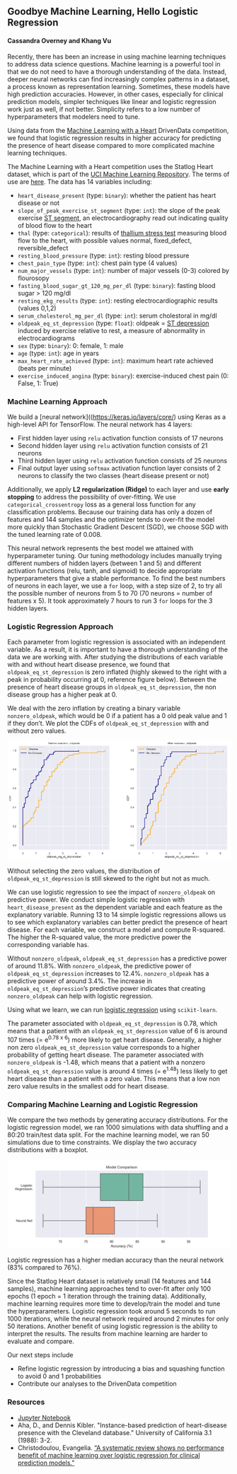 ## Goodbye Machine Learning, Hello Logistic Regression

#### Cassandra Overney and Khang Vu

Recently, there has been an increase in using machine learning techniques to address data science questions. Machine learning is a powerful tool in that we do not need to have a thorough understanding of the data. Instead, deeper neural networks can find increasingly complex patterns in a dataset, a process known as representation learning. Sometimes, these models have high prediction accuracies. However, in other cases, especially for clinical prediction models, simpler techniques like linear and logistic regression work just as well, if not better. Simplicity refers to a low number of hyperparameters that modelers need to tune.  

Using data from the [Machine Learning with a Heart](https://www.drivendata.org/competitions/54/machine-learning-with-a-heart/page/109/) DrivenData competition, we found that logistic regression results in higher accuracy for predicting the presence of heart disease compared to more complicated machine learning techniques.

The Machine Learning with a Heart competition uses the Statlog Heart dataset, which is part of the [UCI Machine Learning Repository](http://archive.ics.uci.edu/ml/datasets/statlog+(heart)). The terms of use are [here](http://archive.ics.uci.edu/ml/citation_policy.html). The data has 14 variables including:
- `heart_disease_present` (type: `binary`): whether the patient has heart disease or not
- `slope_of_peak_exercise_st_segment` (type: `int`): the slope of the peak exercise [ST segment](https://en.wikipedia.org/wiki/ST_segment), an electrocardiography read out indicating quality of blood flow to the heart
- `thal` (type: `categorical`): results of [thallium stress test](https://www.ucsfbenioffchildrens.org/tests/007201.html) measuring blood flow to the heart, with possible values normal, fixed_defect, reversible_defect
- `resting_blood_pressure` (type: `int`): resting blood pressure
- `chest_pain_type` (type: `int`): chest pain type (4 values)
- `num_major_vessels` (type: `int`): number of major vessels (0-3) colored by flourosopy
- `fasting_blood_sugar_gt_120_mg_per_dl` (type: `binary`): fasting blood sugar > 120 mg/dl
- `resting_ekg_results` (type: `int`): resting electrocardiographic results (values 0,1,2)
- `serum_cholesterol_mg_per_dl` (type: `int`): serum cholestoral in mg/dl
- `oldpeak_eq_st_depression` (type: `float`): oldpeak = [ST depression](https://en.wikipedia.org/wiki/ST_depression) induced by exercise relative to rest, a measure of abnormality in electrocardiograms
- `sex` (type: `binary`): 0: female, 1: male
- `age` (type: `int`): age in years
- `max_heart_rate_achieved` (type: `int`): maximum heart rate achieved (beats per minute)
- `exercise_induced_angina` (type: `binary`): exercise-induced chest pain (0: False, 1: True)

### Machine Learning Approach
We build a [neural network]((https://keras.io/layers/core/) using Keras as a high-level API for TensorFlow. The neural network has 4 layers:
- First hidden layer using `relu` activation function consists of 17 neurons
- Second hidden layer using `relu` activation function consists of 21 neurons
- Third hidden layer using `relu` activation function consists of 25 neurons
- Final output layer using `softmax` activation function layer consists of 2 neurons to classify the two classes (heart disease present or not)

Additionally, we apply **L2 regularization (Ridge)** to each layer and use **early stopping** to address the possibility of over-fitting. We use `categorical_crossentropy` loss as a general loss function for any classification problems. Because our training data has only a dozen of features and 144 samples and the optimizer tends to over-fit the model more quickly than Stochastic Gradient Descent (SGD), we choose SGD with the tuned learning rate of 0.008.

This neural network represents the best model we attained with hyperparameter tuning. Our tuning methodology includes manually trying different numbers of hidden layers (between 1 and 5) and different activation functions (relu, tanh, and sigmoid) to decide appropriate hyperparameters that give a stable performance. To find the best numbers of neurons in each layer, we use a `for` loop, with a step size of 2, to try all the possible number of neurons from 5 to 70 (70 neurons = number of features x 5). It took approximately 7 hours to run 3 `for` loops for the 3 hidden layers.  

### Logistic Regression Approach
Each parameter from logistic regression is associated with an independent variable. As a result, it is important to have a thorough understanding of the data we are working with. After studying the distributions of each variable with and without heart disease presence, we found that `oldpeak_eq_st_depression` is zero inflated (highly skewed to the right with a peak in probability occurring at 0, reference figure below). Between the presence of heart disease groups in `oldpeak_eq_st_depression`, the non disease group has a higher peak at 0.

We deal with the zero inflation by creating a binary variable `nonzero_oldpeak`, which would be 0 if a patient has a 0 old peak value and 1 if they don’t. We plot the CDFs of `oldpeak_eq_st_depression` with and without zero values.

<p align="center"> <img src="images/old-peaks.png"/> </p>

Without selecting the zero values, the distribution of `oldpeak_eq_st_depression` is still skewed to the right but not as much.

We can use logistic regression to see the impact of `nonzero_oldpeak` on predictive power. We conduct simple logistic regression with `heart_disease_present` as the dependent variable and each feature as the explanatory variable. Running 13 to 14 simple logistic regressions allows us to see which explanatory variables can better predict the presence of heart disease. For each variable, we construct a model and compute R-squared. The higher the R-squared value, the more predictive power the corresponding variable has.

Without `nonzero_oldpeak`, `oldpeak_eq_st_depression` has a predictive power of around 11.8%. With `nonzero_oldpeak`, the predictive power of `oldpeak_eq_st_depression` increases to 12.4%. `nonzero_oldpeak` has a predictive power of around 3.4%. The increase in `oldpeak_eq_st_depression`’s predictive power indicates that creating `nonzero_oldpeak` can help with logistic regression.

Using what we learn, we can run [logistic regression](https://scikit-learn.org/stable/modules/generated/sklearn.linear_model.LogisticRegression.html) using `scikit-learn`.

The parameter associated with `oldpeak_eq_st_depression` is 0.78, which means that a patient with an `oldpeak_eq_st_depression` value of 6 is around 107 times (= e<sup>0.78 x 6</sup>) more likely to get heart disease. Generally, a higher non zero `oldpeak_eq_st_depression` value corresponds to a higher probability of getting heart disease. The parameter associated with `nonzero_oldpeak` is -1.48, which means that a patient with a nonzero `oldpeak_eq_st_depression` value is around 4 times (= e<sup>1.48</sup>) less likely to get heart disease than a patient with a zero value. This means that a low non zero value results in the smallest odd for heart disease.

### Comparing Machine Learning and Logistic Regression
We compare the two methods by generating accuracy distributions. For the logistic regression model, we ran 1000 simulations with data shuffling and a 80:20 train/test data split. For the machine learning model, we ran 50 simulations due to time constraints. We display the two accuracy distributions with a boxplot.

<p align="center"> <img src="images/model-comparison.png"/> </p>

Logistic regression has a higher median accuracy than the neural network (83% compared to 76%).  

Since the Statlog Heart dataset is relatively small (14 features and 144 samples), machine learning approaches tend to over-fit after only 100 epochs (1 epoch = 1 iteration through the training data). Additionally, machine learning requires more time to develop/train the model and tune the hyperparameters. Logistic regression took around 5 seconds to run 1000 iterations, while the neural network required around 2 minutes for only 50 iterations. Another benefit of using logistic regression is the ability to interpret the results. The results from machine learning are harder to evaluate and compare.

Our next steps include
- Refine logistic regression by introducing a bias and squashing function to avoid 0 and 1 probabilities
- Contribute our analyses to the DrivenData competition                      

### Resources
- [Jupyter Notebook](https://github.com/coverney/ThinkStats2/blob/master/project3/project3.ipynb)
- Aha, D., and Dennis Kibler. "Instance-based prediction of heart-disease presence with the Cleveland database." University of California 3.1 (1988): 3-2.
- Christodoulou, Evangelia. [“A systematic review shows no performance benefit of machine learning over logistic regression for clinical prediction models.”](https://www.sciencedirect.com/science/article/pii/S0895435618310813)
